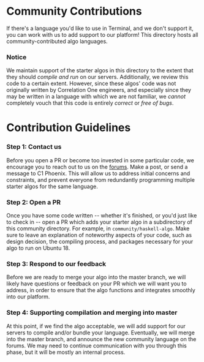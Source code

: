 # Community Contributions

If there's a language you'd like to use in Terminal, and we don't support it, you can 
work with us to add support to our platform! This directory hosts all 
community-contributed algo languages.

### Notice

We maintain support of the starter algos in this directory to the extent that they
should *compile and run* on our servers. Additionally, we review this code to a certain extent.
However, since these algos' code was not originally written by Correlation One 
engineers, and especially since they may be written in a language with which we 
are not familiar, we *cannot* completely vouch that this code is entirely *correct* or 
*free of bugs*.

# Contribution Guidelines

### Step 1: Contact us

Before you open a PR or become too invested in some particular code, we encourage
you to reach out to us on the [forums](https://forum.c1games.com/). Make a post, 
or send a message to C1 Phoenix. This will allow
us to address initial concerns and constraints, and prevent everyone from redundantly
programming multiple starter algos for the same language. 

### Step 2: Open a PR

Once you have some code written -- whether it's finished, or you'd just like to check in --
open a PR which adds your starter algo in a subdirectory of this community directory.
For example, in `community/haskell-algo`. Make sure to leave an explanation of 
noteworthy aspects of your code, such as design decision, the compiling process, and packages
necessary for your algo to run on Ubuntu 18.

### Step 3: Respond to our feedback

Before we are ready to merge your algo into the master branch, we will likely have questions 
or feedback on your PR which we will want you to address, in order to ensure that the
algo functions and integrates smoothly into our platform.

### Step 4: Supporting compilation and merging into master

At this point, if we find the algo acceptable, we will add support for our servers to
compile and/or bundle your language. Eventually, we will merge into the master
branch, and announce the new community language on the forums. We may need to continue
communication with you through this phase, but it will be mostly an internal
process.